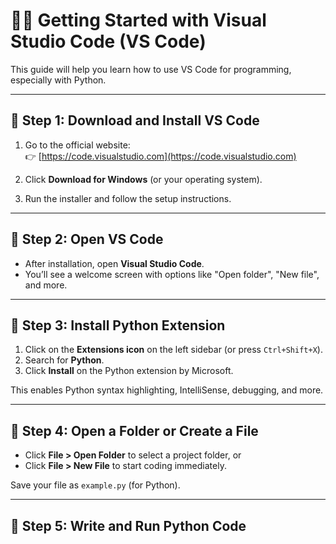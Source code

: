 # 🧑‍💻 Getting Started with Visual Studio Code (VS Code)

This guide will help you learn how to use VS Code for programming, especially with Python.

---

## 🔹 Step 1: Download and Install VS Code

1. Go to the official website:  
   👉 [https://code.visualstudio.com](https://code.visualstudio.com)

2. Click **Download for Windows** (or your operating system).

3. Run the installer and follow the setup instructions.

---

## 🔹 Step 2: Open VS Code

- After installation, open **Visual Studio Code**.
- You’ll see a welcome screen with options like "Open folder", "New file", and more.

---

## 🔹 Step 3: Install Python Extension

1. Click on the **Extensions icon** on the left sidebar (or press `Ctrl+Shift+X`).
2. Search for **Python**.
3. Click **Install** on the Python extension by Microsoft.

This enables Python syntax highlighting, IntelliSense, debugging, and more.

---

## 🔹 Step 4: Open a Folder or Create a File

- Click **File > Open Folder** to select a project folder, or  
- Click **File > New File** to start coding immediately.

Save your file as `example.py` (for Python).

---

## 🔹 Step 5: Write and Run Python Code